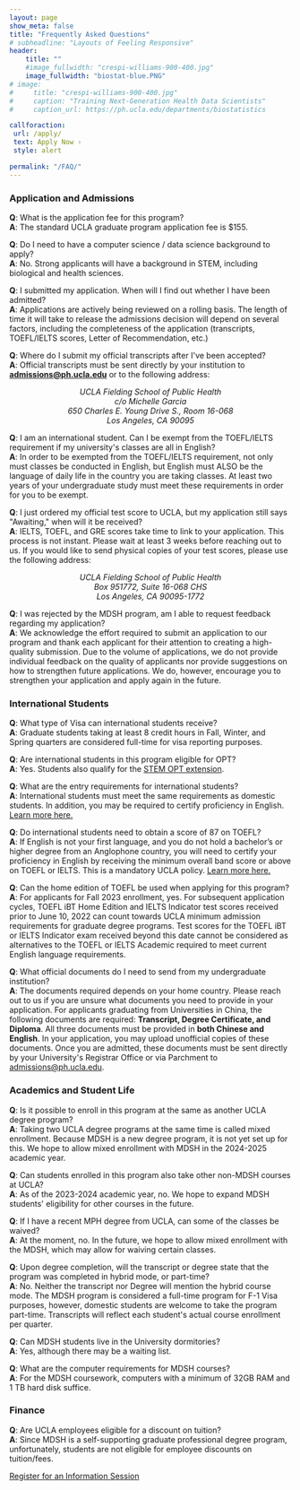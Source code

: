 ```yaml
---
layout: page
show_meta: false
title: "Frequently Asked Questions"
# subheadline: "Layouts of Feeling Responsive"
header:
    title: ""
    #image_fullwidth: "crespi-williams-900-400.jpg"
    image_fullwidth: "biostat-blue.PNG"
# image: 
#     title: "crespi-williams-900-400.jpg"
#     caption: "Training Next-Generation Health Data Scientists"
#     caption_url: https://ph.ucla.edu/departments/biostatistics

callforaction:
 url: /apply/
 text: Apply Now ›
 style: alert

permalink: "/FAQ/"
---
```


### Application and Admissions

**Q**: What is the application fee for this program?\
**A**: The standard UCLA graduate program application fee is $155. 

**Q**: Do I need to have a computer science / data science background to apply?\
**A**: No.  Strong applicants will have a background in STEM, including biological and health sciences. 

**Q**: I submitted my application.  When will I find out whether I have been admitted?\
**A**: Applications are actively being reviewed on a rolling basis. The length of time it will take to release the admissions decision will depend on several factors, including the completeness of the application (transcripts, TOEFL/IELTS scores, Letter of Recommendation, etc.)  

**Q**: Where do I submit my official transcripts after I've been accepted?\
**A**: Official transcripts must be sent directly by your institution to **admissions@ph.ucla.edu** or to the following address:\
*<center>UCLA Fielding School of Public Health</center>*
*<center>c/o Michelle Garcia</center>*
*<center>650 Charles E. Young Drive S., Room 16-068</center>*
*<center>Los Angeles, CA 90095</center>*

**Q**: I am an international student. Can I be exempt from the TOEFL/IELTS requirement if my university's classes are all in English?\
**A**: In order to be exempted from the TOEFL/IELTS requirement, not only must classes be conducted in English, but English must ALSO be the language of daily life in the country you are taking classes. At least two years of your undergraduate study must meet these requirements in order for you to be exempt. 

**Q**: I just ordered my official test score to UCLA, but my application still says "Awaiting," when will it be received?\
**A**: IELTS, TOEFL, and GRE scores take time to link to your application. This process is not instant. Please wait at least 3 weeks before reaching out to us. If you would like to send physical copies of your test scores, please use the following address: 
*<center>UCLA Fielding School of Public Health</center>*
*<center>Box 951772, Suite 16-068 CHS</center>*
*<center>Los Angeles, CA 90095-1772</center>*

**Q**: I was rejected by the MDSH program, am I able to request feedback regarding my application?\
**A**: We acknowledge the effort required to submit an application to our program and thank each applicant for their attention to creating a high-quality submission. Due to the volume of applications, we do not provide individual feedback on the quality of applicants nor provide suggestions on how to strengthen future applications. We do, however, encourage you to strengthen your application and apply again in the future.


### International Students

**Q**: What type of Visa can international students receive? \
**A**: Graduate students taking at least 8 credit hours in Fall, Winter, and Spring quarters are considered full-time for visa reporting purposes. 

**Q**: Are international students in this program eligible for OPT?\
**A**: Yes.  Students also qualify for the [STEM OPT extension](https://www.uscis.gov/working-in-the-united-states/students-and-exchange-visitors/optional-practical-training-extension-for-stem-students-stem-opt).

**Q**: What are the entry requirements for international students?\
**A**: International students must meet the same requirements as domestic students.  In addition, you may be required to certify proficiency in English. [Learn more here.](https://grad.ucla.edu/admissions/english-requirements/#:~:text=Minimum%20IELTS%20%26%20TOEFL%20Scores&text=Your%20TOEFL%20score%20on%20the,as%20noted%20in%20Departmental%20Information.)

**Q**: Do international students need to obtain a score of 87 on TOEFL?\
**A**: If English is not your first language, and you do not hold a bachelor’s or higher degree from an Anglophone country, you will need to certify your proficiency in English by receiving the minimum overall band score or above on TOEFL or IELTS. This is a mandatory UCLA policy. [Learn more here.](https://grad.ucla.edu/admissions/english-requirements/#:~:text=Minimum%20IELTS%20%26%20TOEFL%20Scores&text=Your%20TOEFL%20score%20on%20the,as%20noted%20in%20Departmental%20Information.)

**Q**: Can the home edition of TOEFL be used when applying for this program?\
**A**: For applicants for Fall 2023 enrollment, yes.  For subsequent application cycles, TOEFL iBT Home Edition and IELTS Indicator test scores received prior to June 10, 2022 can count towards UCLA minimum admission requirements for graduate degree programs. Test scores for the TOEFL iBT or IELTS Indicator exam received beyond this date cannot be considered as alternatives to the TOEFL or IELTS Academic required to meet current English language requirements.

**Q**: What official documents do I need to send from my undergraduate institution?\
**A**: The documents required depends on your home country.  Please reach out to us if you are unsure what documents you need to provide in your application. For applicants graduating from Universities in China, the following documents are required: **Transcript, Degree Certificate, and Diploma**.  All three documents must be provided in **both Chinese and English**.  In your application, you may upload unofficial copies of these documents.  Once you are admitted, these documents must be sent directly by your University's Registrar Office or via Parchment to <admissions@ph.ucla.edu>.

### Academics and Student Life

**Q**: Is it possible to enroll in this program at the same as another UCLA degree program?\
**A**: Taking two UCLA degree programs at the same time is called mixed enrollment. Because MDSH is a new degree program, it is not yet set up for this. We hope to allow mixed enrollment with MDSH in the 2024-2025 academic year.

**Q**: Can students enrolled in this program also take other non-MDSH courses at UCLA?\
**A**: As of the 2023-2024 academic year, no.  We hope to expand MDSH students' eligibility for other courses in the future. 

**Q**: If I have a recent MPH degree from UCLA, can some of the classes be waived?\
**A**: At the moment, no. In the future, we hope to allow mixed enrollment with the MDSH, which may allow for waiving certain classes. 

**Q**: Upon degree completion, will the transcript or degree state that the program was completed in hybrid mode, or part-time?\
**A**: No.  Neither the transcript nor Degree will mention the hybrid course mode.  The MDSH program is considered a full-time program for F-1 Visa purposes, however, domestic students are welcome to take the program part-time. Transcripts will reflect each student's actual course enrollment per quarter. 

**Q**: Can MDSH students live in the University dormitories?\
**A**: Yes, although there may be a waiting list. 

**Q**: What are the computer requirements for MDSH courses?\
**A**: For the MDSH coursework, computers with a minimum of 32GB RAM and 1 TB hard disk suffice.

### Finance 

**Q**: Are UCLA employees eligible for a discount on tuition?\
**A**: Since MDSH is a self-supporting graduate professional degree program, unfortunately, students are not eligible for employee discounts on tuition/fees. 

 

<div class="row t60 b60">
        <div class="small-12 text-center columns">
            <a class="button large radius info" href="https://ucla.zoom.us/meeting/register/tJ0rd-qtqD8vHt1KVs1tq8zz_QmqnzW1xxy_">Register for an Information Session</a>
        </div><!-- /.small-12.columns -->
</div><!-- /.row -->



